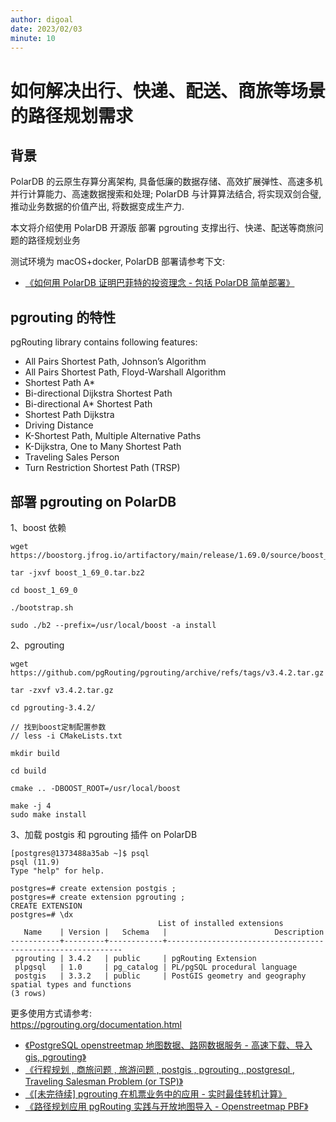 ```yaml
---
author: digoal
date: 2023/02/03
minute: 10
---
```


# 如何解决出行、快递、配送、商旅等场景的路径规划需求

<ArticleInfo :frontmatter=$frontmatter></ArticleInfo>

## 背景

PolarDB 的云原生存算分离架构, 具备低廉的数据存储、高效扩展弹性、高速多机并行计算能力、高速数据搜索和处理; PolarDB 与计算算法结合, 将实现双剑合璧, 推动业务数据的价值产出, 将数据变成生产力.

本文将介绍使用 PolarDB 开源版 部署 pgrouting 支撑出行、快递、配送等商旅问题的路径规划业务

测试环境为 macOS+docker, PolarDB 部署请参考下文:

- [《如何用 PolarDB 证明巴菲特的投资理念 - 包括 PolarDB 简单部署》](https://github.com/digoal/blog/blob/master/202209/20220908_02.md)

## pgrouting 的特性

pgRouting library contains following features:

- All Pairs Shortest Path, Johnson’s Algorithm
- All Pairs Shortest Path, Floyd-Warshall Algorithm
- Shortest Path A\*
- Bi-directional Dijkstra Shortest Path
- Bi-directional A\* Shortest Path
- Shortest Path Dijkstra
- Driving Distance
- K-Shortest Path, Multiple Alternative Paths
- K-Dijkstra, One to Many Shortest Path
- Traveling Sales Person
- Turn Restriction Shortest Path (TRSP)

## 部署 pgrouting on PolarDB

1、boost 依赖

```
wget https://boostorg.jfrog.io/artifactory/main/release/1.69.0/source/boost_1_69_0.tar.bz2

tar -jxvf boost_1_69_0.tar.bz2

cd boost_1_69_0

./bootstrap.sh

sudo ./b2 --prefix=/usr/local/boost -a install
```

2、pgrouting

```
wget https://github.com/pgRouting/pgrouting/archive/refs/tags/v3.4.2.tar.gz

tar -zxvf v3.4.2.tar.gz

cd pgrouting-3.4.2/

// 找到boost定制配置参数
// less -i CMakeLists.txt

mkdir build

cd build

cmake .. -DBOOST_ROOT=/usr/local/boost

make -j 4
sudo make install
```

3、加载 postgis 和 pgrouting 插件 on PolarDB

```
[postgres@1373488a35ab ~]$ psql
psql (11.9)
Type "help" for help.

postgres=# create extension postgis ;
postgres=# create extension pgrouting ;
CREATE EXTENSION
postgres=# \dx
                                 List of installed extensions
   Name    | Version |   Schema   |                        Description
-----------+---------+------------+------------------------------------------------------------
 pgrouting | 3.4.2   | public     | pgRouting Extension
 plpgsql   | 1.0     | pg_catalog | PL/pgSQL procedural language
 postgis   | 3.3.2   | public     | PostGIS geometry and geography spatial types and functions
(3 rows)
```

更多使用方式请参考:  
https://pgrouting.org/documentation.html

- [《PostgreSQL openstreetmap 地图数据、路网数据服务 - 高速下载、导入 gis, pgrouting》](https://github.com/digoal/blog/blob/master/202110/20211008_01.md)
- [《行程规划 , 商旅问题 , 旅游问题 , postgis , pgrouting , postgresql , Traveling Salesman Problem (or TSP)》](https://github.com/digoal/blog/blob/master/202103/20210317_04.md)
- [《[未完待续] pgrouting 在机票业务中的应用 - 实时最佳转机计算》](https://github.com/digoal/blog/blob/master/201711/20171104_01.md)
- [《路径规划应用 pgRouting 实践与开放地图导入 - Openstreetmap PBF》](https://github.com/digoal/blog/blob/master/201508/20150813_03.md)
